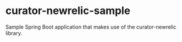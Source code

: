 curator-newrelic-sample
=======================

Sample Spring Boot application that makes use of the curator-newrelic library.
